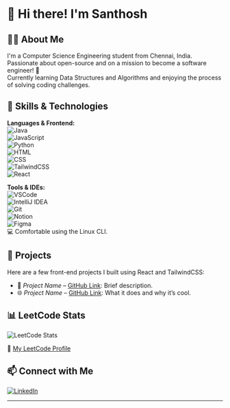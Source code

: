 # 👋 Hi there! I'm Santhosh

## 🧑‍💻 About Me
I'm a Computer Science Engineering student from Chennai, India. Passionate about open-source and on a mission to become a software engineer! 🚀  
Currently learning Data Structures and Algorithms and enjoying the process of solving coding challenges.

## 🌱 Skills & Technologies
**Languages & Frontend:**  
![Java](https://img.shields.io/badge/Java-007396?logo=java&logoColor=white)  
![JavaScript](https://img.shields.io/badge/JavaScript-F7DF1E?logo=javascript&logoColor=black)  
![Python](https://img.shields.io/badge/Python-3776AB?logo=python&logoColor=white)  
![HTML](https://img.shields.io/badge/HTML5-E34F26?logo=html5&logoColor=white)  
![CSS](https://img.shields.io/badge/CSS3-1572B6?logo=css3&logoColor=white)  
![TailwindCSS](https://img.shields.io/badge/Tailwind-06B6D4?logo=tailwindcss&logoColor=white)  
![React](https://img.shields.io/badge/React-61DAFB?logo=react&logoColor=black)

**Tools & IDEs:**  
![VSCode](https://img.shields.io/badge/VSCode-007ACC?logo=visual-studio-code&logoColor=white)  
![IntelliJ IDEA](https://img.shields.io/badge/IntelliJ-000000?logo=intellij-idea&logoColor=white)  
![Git](https://img.shields.io/badge/Git-F05032?logo=git&logoColor=white)  
![Notion](https://img.shields.io/badge/Notion-000000?logo=notion&logoColor=white)  
![Figma](https://img.shields.io/badge/Figma-F24E1E?logo=figma&logoColor=white)  
💻 Comfortable using the Linux CLI.

## 💼 Projects
Here are a few front-end projects I built using React and TailwindCSS:
- 🧪 *Project Name* – [GitHub Link](#): Brief description.
- 🌐 *Project Name* – [GitHub Link](#): What it does and why it’s cool.

## 📊 LeetCode Stats
![LeetCode Stats](https://leetcard.jacoblin.cool/Santhosh_Sandy_07?theme=dark&font=Baloo&ext=activity)

🔗 [My LeetCode Profile](https://leetcode.com/u/Santhosh_Sandy_07/)

## 📫 Connect with Me
[![LinkedIn](https://img.shields.io/badge/LinkedIn-Santhosh-blue?logo=linkedin)](https://www.linkedin.com/in/santhosh2673/)

---
